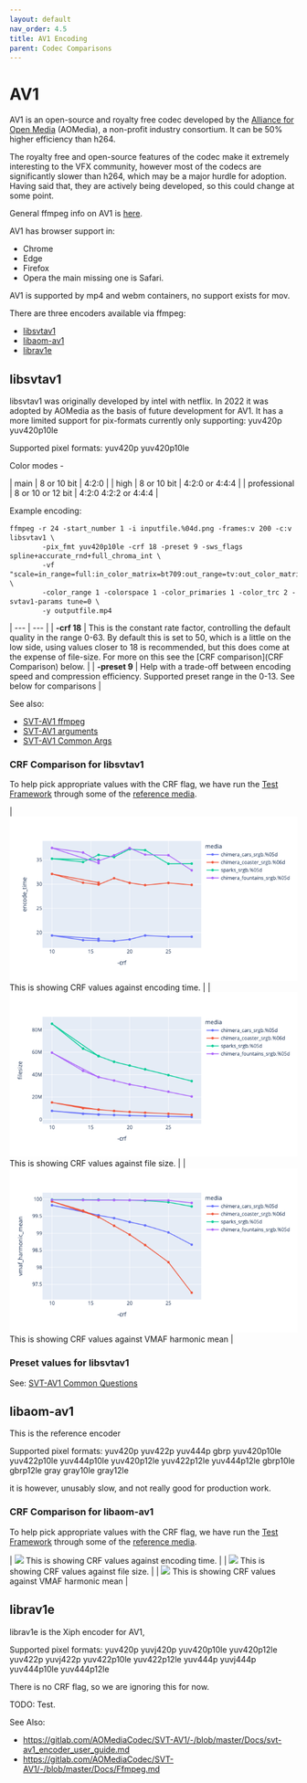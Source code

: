 ```yaml
---
layout: default
nav_order: 4.5
title: AV1 Encoding
parent: Codec Comparisons
---
```


# AV1

AV1 is an open-source and royalty free codec developed by the [Alliance for Open Media](https://en.wikipedia.org/wiki/Alliance_for_Open_Media) (AOMedia), a non-profit industry consortium. It can be 50% higher efficiency than h264. 

The royalty free and open-source features of the codec make it extremely interesting to the VFX community, however most of the codecs are significantly slower than h264, which may be a major hurdle for adoption. Having said that, they are actively being developed, so this could change at some point.

General ffmpeg info on AV1 is [here](https://trac.ffmpeg.org/wiki/Encode/AV1).

AV1 has browser support in:
   * Chrome
   * Edge
   * Firefox
   * Opera
the main missing one is Safari.

AV1 is supported by mp4 and webm containers, no support exists for mov.

There are three encoders available via ffmpeg:
* [libsvtav1](#libsvtav1)
* [libaom-av1](#libaom-av1)
* [librav1e](#librav1e)


## libsvtav1
libsvtav1 was originally developed by intel with netflix. In 2022 it was adopted by AOMedia as the basis of future development for AV1.
It has a more limited support for pix-formats currently only supporting: yuv420p yuv420p10le

Supported pixel formats: yuv420p yuv420p10le

Color modes - 

| main | 8 or 10 bit | 4:2:0 |
| high | 8 or 10 bit | 4:2:0 or 4:4:4 |
| professional | 8 or 10 or 12 bit | 4:2:0 4:2:2 or 4:4:4 |

Example encoding:

<!---
name: test_libsvtav1
sources: 
- sourceimages/chip-chart-1080-16bit-noicc.png.yml
comparisontest:
   - testtype: idiff
     compare_image: ../sourceimages/chip-chart-1080-16bit-noicc-yuv420p10le.png
   - testtype: assertresults
     tests:
     - assert: less
       value: max_error
       less: 0.00195
-->
```
ffmpeg -r 24 -start_number 1 -i inputfile.%04d.png -frames:v 200 -c:v libsvtav1 \
        -pix_fmt yuv420p10le -crf 18 -preset 9 -sws_flags spline+accurate_rnd+full_chroma_int \
        -vf "scale=in_range=full:in_color_matrix=bt709:out_range=tv:out_color_matrix=bt709" \
        -color_range 1 -colorspace 1 -color_primaries 1 -color_trc 2 -svtav1-params tune=0 \
        -y outputfile.mp4
```

| --- | --- |
| **-crf 18** | This is the constant rate factor, controlling the default quality in the range 0-63. By default this is set to 50, which is a little on the low side, using values closer to 18 is recommended, but this does come at the expense of file-size. For more on this see the [CRF comparison](CRF Comparison) below. |
| **-preset 9** | Help with a trade-off between encoding speed and compression efficiency. Supported preset range in the 0-13. See below for comparisons |

See also: 
   * [SVT-AV1 ffmpeg](https://gitlab.com/AOMediaCodec/SVT-AV1/-/blob/master/Docs/Ffmpeg.md)
   * [SVT-AV1 arguments](https://gitlab.com/AOMediaCodec/SVT-AV1/-/blob/master/Docs/Parameters.md)
   * [SVT-AV1 Common Args](https://gitlab.com/AOMediaCodec/SVT-AV1/-/blob/master/Docs/CommonQuestions.md)

### CRF Comparison for libsvtav1

To help pick appropriate values with the CRF flag, we have run the [Test Framework](enctests/README.html) through some of the [reference media](enctests/sources/enc_sources/README.html).

| ![](enctests/reference-results/av1-crf-test-encode_time.png)  This is showing CRF values against encoding time. |
| ![](enctests/reference-results/av1-crf-test-filesize.png) This is showing CRF values against file size. |
| ![](enctests/reference-results/av1-crf-test-vmaf_harmonic_mean.png) This is showing CRF values against VMAF harmonic mean |


### Preset values for libsvtav1

See: [SVT-AV1 Common Questions](https://gitlab.com/AOMediaCodec/SVT-AV1/-/blob/master/Docs/CommonQuestions.md)

## libaom-av1

This is the reference encoder

Supported pixel formats:
yuv420p yuv422p yuv444p gbrp yuv420p10le yuv422p10le yuv444p10le yuv420p12le yuv422p12le yuv444p12le gbrp10le gbrp12le gray gray10le gray12le

it is however, unusably slow, and not really good for production work. 


### CRF Comparison for libaom-av1

To help pick appropriate values with the CRF flag, we have run the [Test Framework](enctests/README.html) through some of the [reference media](enctests/sources/enc_sources/README.html).

| ![](enctests/reference-results/aom-crf-test-encode_time.png)  This is showing CRF values against encoding time. |
| ![](enctests/reference-results/aom-crf-test-filesize.png) This is showing CRF values against file size. |
| ![](enctests/reference-results/aom-crf-test-vmaf_harmonic_mean.png) This is showing CRF values against VMAF harmonic mean |


## librav1e
librav1e is the Xiph encoder for AV1, 

Supported pixel formats:
yuv420p yuvj420p yuv420p10le yuv420p12le yuv422p yuvj422p yuv422p10le yuv422p12le yuv444p yuvj444p yuv444p10le yuv444p12le

There is no CRF flag, so we are ignoring this for now.

TODO: Test.

See Also: 
   * https://gitlab.com/AOMediaCodec/SVT-AV1/-/blob/master/Docs/svt-av1_encoder_user_guide.md
   * https://gitlab.com/AOMediaCodec/SVT-AV1/-/blob/master/Docs/Ffmpeg.md